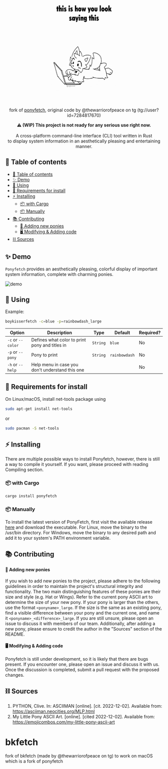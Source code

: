 <div align="center">
    <img 
        src="boykisser.gif" style="height: 320px; width: 220px;" 
    />
</div>
<p align="center">
  fork of <a href="https://github.com/Atsukoro1/ponyfetch">ponyfetch</a>, original code by @thewarriorofpeace on tg (tg://user?id=7284817670)
</p>
<p align="center">
    <b>⚠️ (WIP) This project is not ready for any serious use right now.</b></br></br>
    A cross-platform command-line interface (CLI) tool written in Rust</br> to display system information in an aesthetically pleasing and entertaining manner.
</p>

## 📜 Table of contents

- [📜 Table of contents](#-table-of-contents)
- [✨ Demo](#-demo)
- [🔧 Using](#-using)
- [🧪 Requirements for install](#-requirements-for-install)
- [⚡ Installing](#-installing)
  - [📦 with Cargo](#-with-cargo)
  - [📦 Manually](#-manually)
- [📚 Contributing](#-contributing)
    - [🐎 Adding new ponies](#-adding-new-ponies)
    - [🖥️ Modifying \& Adding code](#️-modifying--adding-code)
- [⛓️ Sources](#️-sources)


## ✨ Demo

`Ponyfetch` provides an aesthetically pleasing, colorful display of important system information, complete with charming ponies.

<img src="https://i.postimg.cc/MK6Fy3tP/konecne.gif" style="height: 300px; width: 570px;" alt="demo">

## 🔧 Using 

Example:
```bash
boykisserfetch -c=blue -p=rainbowdash_large
```

| Option | Description                                              | Type   | Default | Required? |
|--------|----------------------------------------------------------|--------|---------|-----------|
| `-c` or `--color`   | Defines what color to print pony and titles in | `String` | `blue` | No        |
| `-p` or `--pony`   | Pony to print | `String` | `rainbowdash` | No        |
| `-h` or `--help`   | Help menu in case you don't understand this one |  |  | No        |

## 🧪 Requirements for install

On Linux/macOS, install net-tools package using
```sh
sudo apt-get install net-tools
```
or
```sh
sudo pacman -S net-tools
```


## ⚡ Installing

There are multiple possible ways to install Ponyfetch, however, there is still a way to compile it yourself. If you want, please proceed with reading Compiling section.

### 📦 with Cargo
```sh
cargo install ponyfetch
```

### 📦 Manually
To install the latest version of PonyFetch, first visit the available release [here](https://github.com/Atsukoro1/ponyfetch/releases) and download the executable. For Linux, move the binary to the /usr/bin directory. For Windows, move the binary to any desired path and add it to your system's PATH environment variable.

## 📚 Contributing

#### 🐎 Adding new ponies
If you wish to add new ponies to the project, please adhere to the following guidelines in order to maintain the project's structural integrity and functionality. The two main distinguishing features of these ponies are their size and style (e.g. Hat or Wings). Refer to the current pony ASCII art to determine the size of your new pony. If your pony is larger than the others, use the format `<ponyname>_large`. If the size is the same as an existing pony, find a visible difference between your pony and the current one, and name it `<ponyname>_<difference>_large`. If you are still unsure, please open an issue to discuss it with members of our team. Additionally, after adding a new pony, please ensure to credit the author in the "Sources" section of the README.

#### 🖥️ Modifying & Adding code
Ponyfetch is still under development, so it is likely that there are bugs present. If you encounter one, please open an issue and discuss it with us. Once the discussion is completed, submit a pull request with the proposed changes.

## ⛓️ Sources
1. PYTHON, Clive. In: ASCIIMAN [online]. [cit. 2022-12-02]. Available from: https://asciiman.neocities.org/MLP.html
2. My Little Pony ASCII Art. [online]. [cited 2022-12-02]. Available from: https://emojicombos.com/my-little-pony-ascii-art

# bkfetch
fork of bkfetch (made by @thewarriorofpeace on tg) to work on macOS which is a fork of ponyfetch
